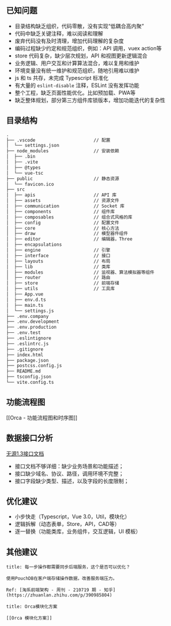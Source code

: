 <!--
 * @Author: yuqigong@outlook.com
 * @Date: 2022-11-01 09:39:16
 * @LastEditors: yuqigong@outlook.com
 * @LastEditTime: 2022-11-01 14:08:52
 * @FilePath: /orca/Users/gongyuqi/Desktop/Workspace/code/rich1e.github.io/docs/.vuepress/notes/buckets/max-optics/orca 功能梳理和优化建议.md
 * @Description:
 *
-->
## 已知问题

-   目录结构缺乏组织，代码零散，没有实现“低耦合高内聚”
-   代码中缺乏关键注释，难以阅读和理解
-   废弃代码没有及时清理，增加代码理解的复杂度
-   编码过程缺少约定和规范组织，例如：API 调用，vuex action等
-   store 代码复杂，缺少层次规划，API 和视图更新逻辑混合
-   业务逻辑、用户交互和计算算法混合，难以复用和维护
-   环境变量没有统一维护和规范组织，随地引用难以维护
-   js 和 ts 共存，未完成 Typescript 标准化
-   有大量的 `eslint-disable` 注释，ESLint 没有发挥功能
-   整个工程，缺乏页面性能优化。比如预加载、PWA等
-   缺乏整体规划，部分第三方组件库锁版本，增加功能迭代的复杂性

## 目录结构

```markdown
.
├── .vscode                      // 配置
│  └── settings.json
├── node_modules                 // 安装依赖
│  ├── .bin
│  ├── .vite
│  ├── @types
│  └── vue-tsc
├── public                       // 静态资源
│  └── favicon.ico
├── src
│  ├── apis                      // API 库
│  ├── assets                    // 资源文件
│  ├── communication             // Socket 库
│  ├── components                // 组件库
│  ├── composables               // 组合式风格的库
│  ├── config                    // 配置文件
│  ├── core                      // 核心方法
│  ├── draw                      // 模型器件组件
│  ├── editor                    // 编辑器，Three
│  ├── encapsulations
│  ├── engine                    // 引擎
│  ├── interface                 // 接口
│  ├── layouts                   // 布局
│  ├── lib                       // 类库
│  ├── modules                   // 监视器、算法模拟器等组件
│  ├── router                    // 路由
│  ├── store                     // 前端存储
│  ├── utils                     // 工具库
│  ├── App.vue
│  ├── env.d.ts
│  ├── main.ts
│  └── settings.js
├── .env.company
├── .env.development
├── .env.production
├── .env.test
├── .eslintignore
├── .eslintrc.js
├── .gitignore
├── index.html
├── package.json
├── postcss.config.js
├── README.md
├── tsconfig.json
└── vite.config.ts
```

## 功能流程图

[[Orca - 功能流程图和时序图]]

## 数据接口分析

[无源1.3接口文档](https://www.yuque.com/wangdaxian-kn8mx/klp27w/yw3d0g)

-   接口文档不够详细：缺少业务场景和功能描述；
-   接口缺少域名、协议、路径，调用环境不完整；
-   接口字段缺少类型、描述，以及字段的长度限制；

## 优化建议

- 小步快走（Typescript，Vue 3.0，Util，模块化）
- 逻辑拆解（动态表单，Store，API，CAD等）
- 逐一替换（功能类库，业务组件，交互逻辑，UI 模板）

## 其他建议

```ad-note
title: 每一步操作都需要同步后端服务，这个是否可以优化？

使用PouchDB在客户端存储操作数据，改善服务端压力。

Ref: [淘系前端架构 - 周刊 - 210719 期 - 知乎](https://zhuanlan.zhihu.com/p/390985804)

```

```ad-note
title: Orca模块化方案

[[Orca 模块化方案]]
```